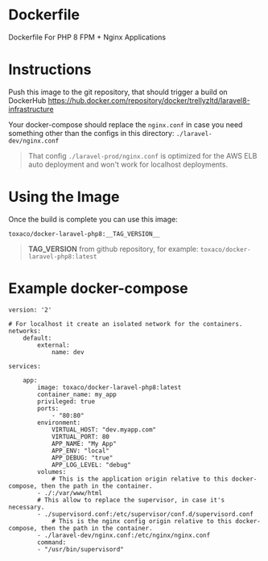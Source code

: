 # Dockerfile

Dockerfile For PHP 8 FPM + Nginx Applications

# Instructions

Push this image to the git repository, that should trigger a build on DockerHub https://hub.docker.com/repository/docker/trellyzltd/laravel8-infrastructure

Your docker-compose should replace the `nginx.conf` in case you need something other than the configs in this directory: `./laravel-dev/nginx.conf`

> That config `./laravel-prod/nginx.conf` is optimized for the AWS ELB auto deployment and won't work for localhost deployments.

# Using the Image

Once the build is complete you can use this image:

`toxaco/docker-laravel-php8:__TAG_VERSION__`

> **TAG_VERSION** from github repository, for example: `toxaco/docker-laravel-php8:latest`

# Example docker-compose

    version: '2'

    # For localhost it create an isolated network for the containers.
    networks:
        default:
            external:
                name: dev

    services:

        app:
            image: toxaco/docker-laravel-php8:latest
            container_name: my_app
            privileged: true
            ports:
                - "80:80"
            environment:
                VIRTUAL_HOST: "dev.myapp.com"
                VIRTUAL_PORT: 80
                APP_NAME: "My App"
                APP_ENV: "local"
                APP_DEBUG: "true"
                APP_LOG_LEVEL: "debug"
            volumes:
                # This is the application origin relative to this docker-compose, then the path in the container.
            - ./:/var/www/html
            # This allow to replace the supervisor, in case it's necessary.
            - ./supervisord.conf:/etc/supervisor/conf.d/supervisord.conf
                # This is the nginx config origin relative to this docker-compose, then the path in the container.
            - ./laravel-dev/nginx.conf:/etc/nginx/nginx.conf
            command:
            - "/usr/bin/supervisord"
